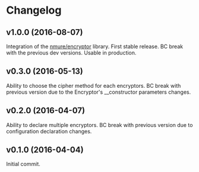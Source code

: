 # Changelog

## v1.0.0 (2016-08-07)
Integration of the [nmure/encryptor](https://github.com/nicolasmure/NmureEncryptor "PHP data encryptor using open_ssl") library.
First stable release. BC break with the previous dev versions.
Usable in production.

## v0.3.0 (2016-05-13)
Ability to choose the cipher method for each encryptors.
BC break with previous version due to the Encryptor's __constructor parameters changes.

## v0.2.0 (2016-04-07)
Ability to declare multiple encryptors.
BC break with previous version due to configuration declaration changes.

## v0.1.0 (2016-04-04)
Initial commit.
